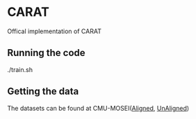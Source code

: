# CARAT
Offical implementation of CARAT

## Running the code
./train.sh

## Getting the data
The datasets can be found at CMU-MOSEI([Aligned](https://drive.google.com/file/d/1A7HTBxle5AOFt66mqNIRDM3DOws_tNXH/view), [UnAligned](https://pan.baidu.com/s/1w600ia_V_NlLcLhNp9TSbw))

